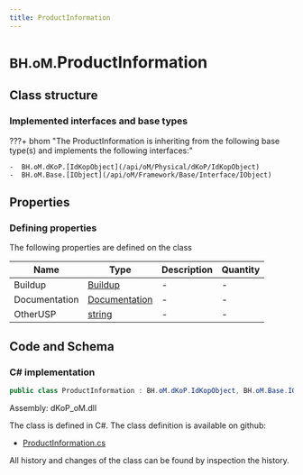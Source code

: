```yaml
---
title: ProductInformation
---
```


# <small>BH.oM.</small>**ProductInformation**



## Class structure

### Implemented interfaces and base types

???+ bhom "The ProductInformation is inheriting from the following base type(s) and implements the following interfaces:"

    -  BH.oM.dKoP.[IdKopObject](/api/oM/Physical/dKoP/IdKopObject)
    -  BH.oM.Base.[IObject](/api/oM/Framework/Base/Interface/IObject)


## Properties



### Defining properties

The following properties are defined on the class

| Name             | Type             | Description      | Quantity         |
|------------------|------------------|------------------|------------------|
| Buildup | [Buildup](/api/oM/Physical/dKoP/ProductInformation/Buildup) | - | - |
| Documentation | [Documentation](/api/oM/Physical/dKoP/ProductInformation/Documentation) | - | - |
| OtherUSP | [string](https://learn.microsoft.com/en-us/dotnet/api/System.String?view=netstandard-2.0) | - | - |


## Code and Schema

### C# implementation

``` C# title="C#"
public class ProductInformation : BH.oM.dKoP.IdKopObject, BH.oM.Base.IObject
```

Assembly: dKoP_oM.dll

The class is defined in C#. The class definition is available on github:

- [ProductInformation.cs](https://github.com/BHoM/dKoP_Toolkit/blob/develop/dKoP_oM/ProductInformation\ProductInformation.cs)

All history and changes of the class can be found by inspection the history.
